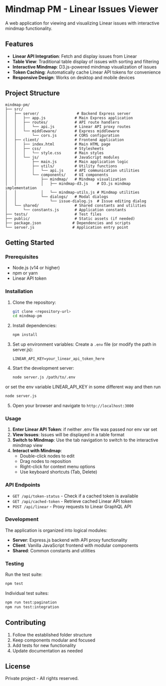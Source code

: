 # Mindmap PM - Linear Issues Viewer

A web application for viewing and visualizing Linear issues with interactive mindmap functionality.

## Features

- **Linear API Integration**: Fetch and display issues from Linear
- **Table View**: Traditional table display of issues with sorting and filtering
- **Interactive Mindmap**: D3.js-powered mindmap visualization of issues
- **Token Caching**: Automatically cache Linear API tokens for convenience
- **Responsive Design**: Works on desktop and mobile devices

## Project Structure

```
mindmap-pm/
├── src/
│   ├── server/                 # Backend Express server
│   │   ├── app.js             # Main Express application
│   │   ├── routes/            # API route handlers
│   │   │   └── api.js         # Linear API proxy routes
│   │   └── middleware/        # Express middleware
│   │       └── cors.js        # CORS configuration
│   ├── client/                # Frontend application
│   │   ├── index.html         # Main HTML page
│   │   ├── css/               # Stylesheets
│   │   │   └── style.css      # Main styles
│   │   └── js/                # JavaScript modules
│   │       ├── main.js        # Main application logic
│   │       ├── utils/         # Utility functions
│   │       │   └── api.js     # API communication utilities
│   │       └── components/    # UI components
│   │           ├── mindmap/   # Mindmap visualization
│   │           │   ├── mindmap-d3.js    # D3.js mindmap implementation
│   │           │   └── mindmap-utils.js # Mindmap utilities
│   │           └── dialogs/   # Modal dialogs
│   │               └── issue-dialog.js  # Issue editing dialog
│   └── shared/                # Shared constants and utilities
│       └── constants.js       # Application constants
├── tests/                     # Test files
├── public/                    # Static assets (if needed)
├── package.json              # Dependencies and scripts
└── server.js                 # Application entry point
```

## Getting Started

### Prerequisites

- Node.js (v14 or higher)
- npm or yarn
- Linear API token

### Installation

1. Clone the repository:
   ```bash
   git clone <repository-url>
   cd mindmap-pm
   ```

2. Install dependencies:
   ```bash
   npm install
   ```

3. Set up environment variables:
   Create a `.env` file (or modify the path in server.js):
   ```
   LINEAR_API_KEY=your_linear_api_token_here
   ```

4. Start the development server:
   ```bash
   node server.js /path/to/.env
   ```
or set the env variable LINEAR_API_KEY in some different way and then run

```bash
node server.js
```

5. Open your browser and navigate to `http://localhost:3000`

### Usage

1. **Enter Linear API Token**: if neither .env file was passed nor env var set 
2. **View Issues**: Issues will be displayed in a table format
3. **Switch to Mindmap**: Use the tab navigation to switch to the interactive mindmap view
4. **Interact with Mindmap**:
   - Double-click nodes to edit
   - Drag nodes to reposition
   - Right-click for context menu options
   - Use keyboard shortcuts (Tab, Delete)

### API Endpoints

- `GET /api/token-status` - Check if a cached token is available
- `GET /api/cached-token` - Retrieve cached Linear API token
- `POST /api/linear` - Proxy requests to Linear GraphQL API

### Development

The application is organized into logical modules:

- **Server**: Express.js backend with API proxy functionality
- **Client**: Vanilla JavaScript frontend with modular components
- **Shared**: Common constants and utilities

### Testing

Run the test suite:
```bash
npm test
```

Individual test suites:
```bash
npm run test:pagination
npm run test:integration
```

## Contributing

1. Follow the established folder structure
2. Keep components modular and focused
3. Add tests for new functionality
4. Update documentation as needed

## License

Private project - All rights reserved.